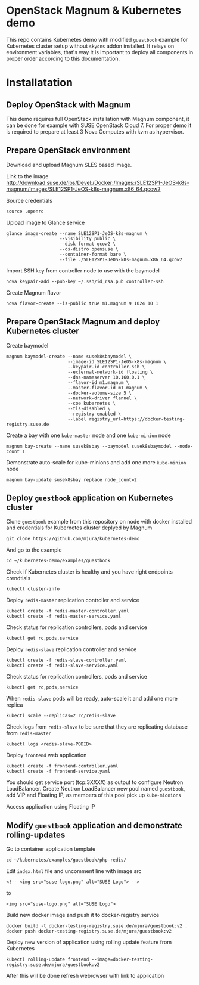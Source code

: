 # OpenStack Magnum & Kubernetes demo

This repo contains Kubernetes demo with modified `guestbook` example for Kubernetes cluster setup without `skydns` addon installed. It relays on environment variables, that's way it is important to deploy all components in proper order according to this documentation.

# Installatation 

## Deploy OpenStack with Magnum

This demo requires full OpenStack installation with Magnum component, it can be done for example with SUSE OpenStack Cloud 7. For proper demo it is required to prepare at least 3 Nova Computes with kvm as hypervisor.

## Prepare OpenStack environment

Download and upload Magnum SLES based image.

Link to the image
http://download.suse.de/ibs/Devel:/Docker:/Images:/SLE12SP1-JeOS-k8s-magnum/images/SLE12SP1-JeOS-k8s-magnum.x86_64.qcow2

Source credentials
```
source .openrc
```

Upload image to Glance service
```
glance image-create --name SLE12SP1-JeOS-k8s-magnum \
                    --visibility public \
                    --disk-format qcow2 \
                    --os-distro opensuse \
                    --container-format bare \
                    --file ./SLE12SP1-JeOS-k8s-magnum.x86_64.qcow2
```

Import SSH key from controller node to use with the baymodel
```
nova keypair-add --pub-key ~/.ssh/id_rsa.pub controller-ssh
```

Create Magnum flavor
```
nova flavor-create --is-public true m1.magnum 9 1024 10 1
```

## Prepare OpenStack Magnum and deploy Kubernetes cluster

Create baymodel
```
magnum baymodel-create --name susek8sbaymodel \
                       --image-id SLE12SP1-JeOS-k8s-magnum \
                       --keypair-id controller-ssh \
                       --external-network-id floating \
                       --dns-nameserver 10.160.0.1 \
                       --flavor-id m1.magnum \
                       --master-flavor-id m1.magnum \
                       --docker-volume-size 5 \
                       --network-driver flannel \
                       --coe kubernetes \
                       --tls-disabled \
                       --registry-enabled \
                       --label registry_url=https://docker-testing-registry.suse.de
```

Create a bay with one `kube-master` node and one `kube-minion` node
```
magnum bay-create --name susek8sbay --baymodel susek8sbaymodel --node-count 1
```

Demonstrate auto-scale for kube-minions and add one more `kube-minion` node
```
magnum bay-update susek8sbay replace node_count=2
```

## Deploy `guestbook` application on Kubernetes cluster

Clone `guestbook` example from this repository on node with docker installed and credentials for Kubernetes cluster deplyed by Magnum
```
git clone https://github.com/mjura/kubernetes-demo
```

And go to the example 
```
cd ~/kubernetes-demo/examples/guestbook
```

Check if Kubernetes cluster is healthy and you have right endpoints crendtials
```
kubectl cluster-info
```

Deploy `redis-master` replication controller and service
```
kubectl create -f redis-master-controller.yaml
kubectl create -f redis-master-service.yaml
```

Check status for replication controllers, pods and service
```
kubectl get rc,pods,service
```

Deploy `redis-slave` replication controller and service
```
kubectl create -f redis-slave-controller.yaml
kubectl create -f redis-slave-service.yaml
```

Check status for replication controllers, pods and service
```
kubectl get rc,pods,service

```

When `redis-slave` pods will be ready, auto-scale it and add one more replica
```
kubectl scale --replicas=2 rc/redis-slave
```

Check logs from `redis-slave` to be sure that they are replicating database from `redis-master`
```
kubectl logs <redis-slave-PODID>
```

Deploy `frontend` web application
```
kubectl create -f frontend-controller.yaml
kubectl create -f frontend-service.yaml
```

You should get service port (tcp:3XXXX) as output to configure Neutron LoadBalancer. Create Neutron LoadBalancer new pool named `guestbook`, add VIP and Floating IP, as members of this pool pick up `kube-mionions`

Access application using Floating IP

## Modify `guestbook` application and demonstrate rolling-updates

Go to container application template
```
cd ~/kubernetes/examples/guestbook/php-redis/
```
Edit `index.html` file and uncomment line with image src
```
<!-- <img src="suse-logo.png" alt="SUSE Logo"> -->
```
to
```
<img src="suse-logo.png" alt="SUSE Logo">
```

Build new docker image and push it to docker-registry service
```
docker build -t docker-testing-registry.suse.de/mjura/guestbook:v2 .
docker push docker-testing-registry.suse.de/mjura/guestbook:v2
```

Deploy new version of application using rolling update feature from Kubernetes
```
kubectl rolling-update frontend --image=docker-testing-registry.suse.de/mjura/guestbook:v2
```

After this will be done refresh webrowser with link to application

